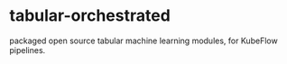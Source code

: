 # tabular-orchestrated

packaged open source tabular machine learning modules, for KubeFlow pipelines.
